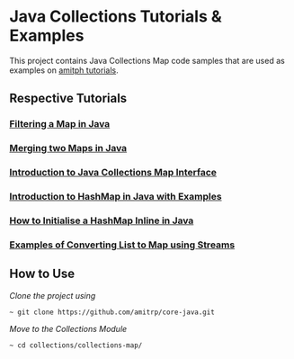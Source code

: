 # Java Collections Tutorials & Examples

This project contains Java Collections Map code samples that are used as examples on [amitph tutorials](http://www.amitph.com/).


## Respective Tutorials

### [Filtering a Map in Java](https://www.amitph.com/java-filter-map-examples/)

### [Merging two Maps in Java](https://www.amitph.com/java-merge-maps/)

### [Introduction to Java Collections Map Interface](https://www.amitph.com/introduction-java-map/)

### [Introduction to HashMap in Java with Examples](https://www.amitph.com/introduction-java-hashmap/)

### [How to Initialise a HashMap Inline in Java](https://www.amitph.com/create-hashmap-in-java/)

### [Examples of Converting List to Map using Streams](https://www.amitph.com/convert-list-to-map-using-streams/)


## How to Use
*Clone the project using*
```
~ git clone https://github.com/amitrp/core-java.git
```


*Move to the Collections Module*
```
~ cd collections/collections-map/
```
